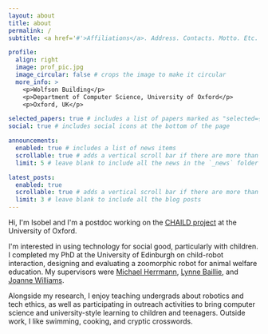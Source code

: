 ```yaml
---
layout: about
title: about
permalink: /
subtitle: <a href='#'>Affiliations</a>. Address. Contacts. Motto. Etc.

profile:
  align: right
  image: prof_pic.jpg
  image_circular: false # crops the image to make it circular
  more_info: >
    <p>Wolfson Building</p>
    <p>Department of Computer Science, University of Oxford</p>
    <p>Oxford, UK</p>

selected_papers: true # includes a list of papers marked as "selected={true}"
social: true # includes social icons at the bottom of the page

announcements:
  enabled: true # includes a list of news items
  scrollable: true # adds a vertical scroll bar if there are more than 3 news items
  limit: 5 # leave blank to include all the news in the `_news` folder

latest_posts:
  enabled: true
  scrollable: true # adds a vertical scroll bar if there are more than 3 new posts items
  limit: 3 # leave blank to include all the blog posts
---
```


Hi, I'm Isobel and I'm a postdoc working on the [CHAILD project](https://chaild.org) at the University of Oxford.

I'm interested in using technology for social good, particularly with children. I completed my PhD at the University of Edinburgh on child-robot interaction, designing and evaluating a zoomorphic robot for animal welfare education. My supervisors were [Michael Herrmann](https://www.research.ed.ac.uk/en/persons/michael-herrmann), [Lynne Baillie](https://www.edinburgh-robotics.org/academics/lynne-baillie), and [Joanne Williams](https://edwebprofiles.ed.ac.uk/profile/joanne-williams).

Alongside my research, I enjoy teaching undergrads about robotics and tech ethics, as well as participating in outreach activities to bring computer science and university-style learning to children and teenagers. Outside work, I like swimming, cooking, and cryptic crosswords.
